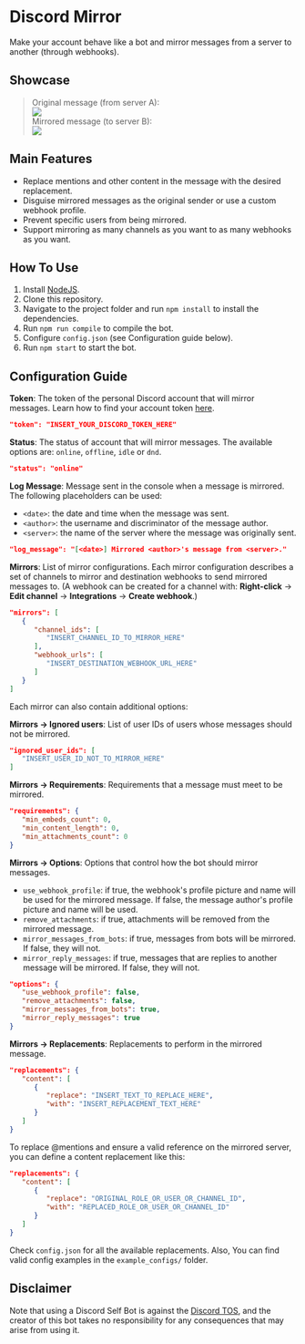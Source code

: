 # Discord Mirror

Make your account behave like a bot and mirror messages from a server to another (through webhooks).

## Showcase

> Original message (from server A):\
![](https://i.imgur.com/ogelJ23.png)\
Mirrored message (to server B):\
![](https://i.imgur.com/C42OT64.png)

## Main Features

- Replace mentions and other content in the message with the desired replacement.
- Disguise mirrored messages as the original sender or use a custom webhook profile.
- Prevent specific users from being mirrored.
- Support mirroring as many channels as you want to as many webhooks as you want.

## How To Use
1. Install [NodeJS](https://nodejs.org/en/download).
2. Clone this repository.
3. Navigate to the project folder and run `npm install` to install the dependencies.
4. Run `npm run compile` to compile the bot.
5. Configure `config.json` (see Configuration guide below).
5. Run `npm start` to start the bot.

## Configuration Guide

**Token**: The token of the personal Discord account that will mirror messages. Learn how to find your account token [here](https://www.androidauthority.com/get-discord-token-3149920/).
```json
"token": "INSERT_YOUR_DISCORD_TOKEN_HERE"
```

**Status**: The status of account that will mirror messages. The available options are: `online`, `offline`, `idle` or `dnd`.

```json
"status": "online"
```

**Log Message**: Message sent in the console when a message is mirrored. The following placeholders can be used:
- `<date>`: the date and time when the message was sent.
- `<author>`: the username and discriminator of the message author.
- `<server>`: the name of the server where the message was originally sent.

```json
"log_message": "[<date>] Mirrored <author>'s message from <server>."
```

**Mirrors**: List of mirror configurations. Each mirror configuration describes a set of channels to mirror and destination webhooks to send mirrored messages to. (A webhook can be created for a channel with: **Right-click** -> **Edit channel** -> **Integrations** -> **Create webhook**.)

```json
"mirrors": [
   {
      "channel_ids": [
         "INSERT_CHANNEL_ID_TO_MIRROR_HERE"
      ],
      "webhook_urls": [
         "INSERT_DESTINATION_WEBHOOK_URL_HERE"
      ]
   }
]
```

Each mirror can also contain additional options:

**Mirrors → Ignored users**: List of user IDs of users whose messages should not be mirrored.

```json
"ignored_user_ids": [
   "INSERT_USER_ID_NOT_TO_MIRROR_HERE"
]
```

**Mirrors → Requirements**: Requirements that a message must meet to be mirrored.

```json
"requirements": {
   "min_embeds_count": 0,
   "min_content_length": 0,
   "min_attachments_count": 0
}
```

**Mirrors → Options**: Options that control how the bot should mirror messages.
- `use_webhook_profile`: if true, the webhook's profile picture and name will be used for the mirrored message. If false, the message author's profile picture and name will be used.
- `remove_attachments`: if true, attachments will be removed from the mirrored message.
- `mirror_messages_from_bots`: if true, messages from bots will be mirrored. If false, they will not.
- `mirror_reply_messages`: if true, messages that are replies to another message will be mirrored. If false, they will not.

```json
"options": {
   "use_webhook_profile": false,
   "remove_attachments": false,
   "mirror_messages_from_bots": true,
   "mirror_reply_messages": true
}
```

**Mirrors → Replacements**: Replacements to perform in the mirrored message.
```json
"replacements": {
   "content": [
      {
         "replace": "INSERT_TEXT_TO_REPLACE_HERE",
         "with": "INSERT_REPLACEMENT_TEXT_HERE"
      }
   ]
}
```

To replace @mentions and ensure a valid reference on the mirrored server, you can define a content replacement like this:

```json
"replacements": {
   "content": [
      {
         "replace": "ORIGINAL_ROLE_OR_USER_OR_CHANNEL_ID",
         "with": "REPLACED_ROLE_OR_USER_OR_CHANNEL_ID"
      }
   ]
}
```

Check `config.json` for all the available replacements. Also, You can find valid config examples in the `example_configs/` folder.

## Disclaimer

Note that using a Discord Self Bot is against the [Discord TOS](https://discord.com/terms), and the creator of this bot takes no responsibility for any consequences that may arise from using it.
